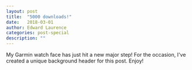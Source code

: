 ```yaml
---
layout: post
title:  "5000 downloads!"
date:   2018-03-01
author: Edward Laurence
categories: post-special
description: ""
---
```


My Garmin watch face has just hit a new major step! For the occasion, I've created a unique background header for this post. Enjoy!

